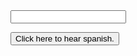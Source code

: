 
<input type="text" name="spanishPhrase">

<button onclick="speakSpanish()">Click here to hear spanish.</button>
 
<script>
 
function speakSpanish() { 
   //var val= prompt("Enter Spanish phrase",""); 
   var val = $('#spanishPhrase').val();
    if (val) 
        location="https://audio1.spanishdict.com/audio?detect_lang=true&text="+val.replace(/\s+/g, '-').toLowerCase()+"&format=mp3";
}
</script>
<script src="https://ajax.googleapis.com/ajax/libs/jquery/3.3.1/jquery.min.js"></script>
